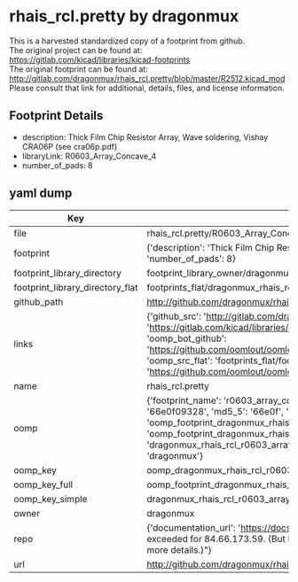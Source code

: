 # rhais_rcl.pretty by dragonmux  
This is a harvested standardized copy of a footprint from github.  
The original project can be found at:  
https://gitlab.com/kicad/libraries/kicad-footprints  
The original footprint can be found at:
http://gitlab.com/dragonmux/rhais_rcl.pretty/blob/master/R2512.kicad_mod
Please consult that link for additional, details, files, and license information.  
## Footprint Details
* description: Thick Film Chip Resistor Array, Wave soldering, Vishay CRA06P (see cra06p.pdf)  
* libraryLink: R0603_Array_Concave_4  
* number_of_pads: 8  
## yaml dump  
| Key | Value |  
| --- | --- |  
| file | rhais_rcl.pretty/R0603_Array_Concave_4.kicad_mod |  
| footprint | {'description': 'Thick Film Chip Resistor Array, Wave soldering, Vishay CRA06P (see cra06p.pdf)', 'libraryLink': 'R0603_Array_Concave_4', 'number_of_pads': 8} |  
| footprint_library_directory | footprint_library_owner/dragonmux_rhais_rcl.pretty |  
| footprint_library_directory_flat | footprints_flat/dragonmux_rhais_rcl_r0603_array_concave_4/working |  
| github_path | http://github.com/dragonmux/rhais_rcl.pretty/blob/master/R0603_Array_Concave_4.kicad_mod |  
| links | {'github_src': 'http://gitlab.com/dragonmux/rhais_rcl.pretty/blob/master/R2512.kicad_mod', 'github_src_repo': 'https://gitlab.com/kicad/libraries/kicad-footprints', 'oomp_bot': 'footprints/dragonmux_rhais_rcl_r0603_array_concave_4/working', 'oomp_bot_github': 'https://github.com/oomlout/oomlout_oomp_footprint_bot/tree/main/footprints/dragonmux_rhais_rcl_r0603_array_concave_4/working', 'oomp_src_flat': 'footprints_flat/footprints_flat/dragonmux_rhais_rcl_r0603_array_concave_4/working', 'oomp_src_flat_github': 'https://github.com/oomlout/oomlout_oomp_footprint_src/tree/main/footprints_flat/dragonmux_rhais_rcl_r0603_array_concave_4/working'} |  
| name | rhais_rcl.pretty |  
| oomp | {'footprint_name': 'r0603_array_concave_4', 'library_name': 'rhais_rcl', 'md5': '66e0f093288380c3446bc8916119c653', 'md5_10': '66e0f09328', 'md5_5': '66e0f', 'md5_6': '66e0f0', 'oomp_key': 'oomp_dragonmux_rhais_rcl_r0603_array_concave_4', 'oomp_key_extra': 'oomp_footprint_dragonmux_rhais_rcl_r0603_array_concave_4', 'oomp_key_full': 'oomp_footprint_dragonmux_rhais_rcl_r0603_array_concave_4_66e0f0', 'oomp_key_simple': 'dragonmux_rhais_rcl_r0603_array_concave_4', 'original_filename': 'rhais_rcl.pretty/R0603_Array_Concave_4.kicad_mod', 'owner_name': 'dragonmux'} |  
| oomp_key | oomp_dragonmux_rhais_rcl_r0603_array_concave_4 |  
| oomp_key_full | oomp_footprint_dragonmux_rhais_rcl_r0603_array_concave_4 |  
| oomp_key_simple | dragonmux_rhais_rcl_r0603_array_concave_4 |  
| owner | dragonmux |  
| repo | {'documentation_url': 'https://docs.github.com/rest/overview/resources-in-the-rest-api#rate-limiting', 'message': "API rate limit exceeded for 84.66.173.59. (But here's the good news: Authenticated requests get a higher rate limit. Check out the documentation for more details.)"} |  
| url | http://github.com/dragonmux/rhais_rcl.pretty |  

